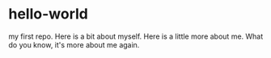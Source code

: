 # hello-world
my first repo.
Here is a bit about myself.
Here is a little more about me.
What do you know, it's more about me again.
